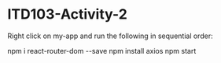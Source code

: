 # ITD103-Activity-2

Right click on my-app and run the following in sequential order:

npm i react-router-dom --save
npm install axios
npm start
